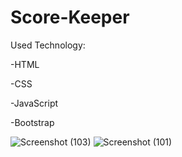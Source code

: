 # Score-Keeper

Used Technology:

-HTML

-CSS

-JavaScript

-Bootstrap

![Screenshot (103)](https://github.com/Isa-Tekinkaya/Capstone-Project/assets/42121090/f98fc30c-296b-4724-be15-2cb0ad0fa7b7)
![Screenshot (101)](https://github.com/Isa-Tekinkaya/Capstone-Project/assets/42121090/1e9b75a9-8aa0-41f9-bab3-b765bb6cb761)
